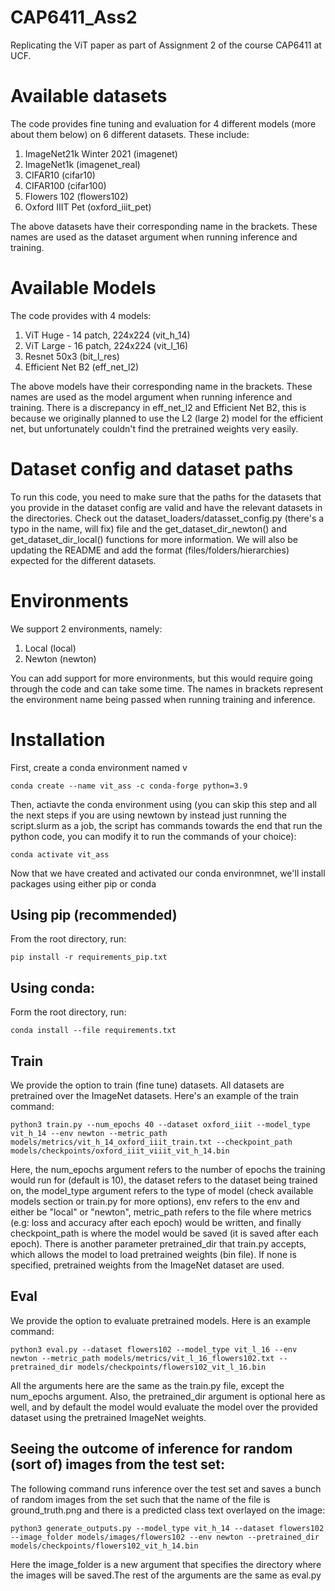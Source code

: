 # CAP6411_Ass2
Replicating the ViT paper as part of Assignment 2 of the course CAP6411 at UCF.

# Available datasets
The code provides fine tuning and evaluation for 4 different models (more about them below) on 6 different datasets. These include:
1. ImageNet21k Winter 2021 (imagenet)
2. ImageNet1k (imagenet_real)
3. CIFAR10 (cifar10)
4. CIFAR100 (cifar100)
5. Flowers 102 (flowers102)
6. Oxford IIIT Pet (oxford_iiit_pet)

The above datasets have their corresponding name in the brackets. These names are used as the dataset argument when running inference and training.

# Available Models
The code provides with 4 models:
1. ViT Huge - 14 patch, 224x224 (vit_h_14)
2. ViT Large - 16 patch, 224x224 (vit_l_16)
3. Resnet 50x3 (bit_l_res)
4. Efficient Net B2 (eff_net_l2)

The above models have their corresponding name in the brackets. These names are used as the model argument when running inference and training. There is a discrepancy in eff_net_l2 and Efficient Net B2, this is because we originally planned to use the L2 (large 2) model for the efficient net, but unfortunately couldn't find the pretrained weights very easily.

# Dataset config and dataset paths
To run this code, you need to make sure that the paths for the datasets that you provide in the dataset config are valid and have the relevant datasets in the directories. Check out the dataset_loaders/datasset_config.py (there's a typo in the name, will fix) file and the get_dataset_dir_newton() and get_dataset_dir_local() functions for more information. We will also be updating the README and add the format (files/folders/hierarchies) expected for the different datasets.

# Environments
We support 2 environments, namely:
1. Local (local)
2. Newton (newton)

You can add support for more environments, but this would require going through the code and can take some time. The names in brackets represent the environment name being passed when running training and inference.

# Installation
First, create a conda environment named v
```
conda create --name vit_ass -c conda-forge python=3.9
```

Then, actiavte the conda environment using (you can skip this step and all the next steps if you are using newtown by instead just running the script.slurm as a job, the script has commands towards the end that run the python code, you can modify it to run the commands of your choice):

```
conda activate vit_ass
```


Now that we have created and activated our conda environmnet, we'll install packages using either pip or conda
## Using pip (recommended)
From the root directory, run:

```
pip install -r requirements_pip.txt
```


## Using conda:
Form the root directory, run:

```
conda install --file requirements.txt
```


## Train
We provide the option to train (fine tune) datasets. All datasets are pretrained over the ImageNet datasets. Here's an example of the train command:

```
python3 train.py --num_epochs 40 --dataset oxford_iiit --model_type vit_h_14 --env newton --metric_path models/metrics/vit_h_14_oxford_iiit_train.txt --checkpoint_path models/checkpoints/oxford_iiit_viiit_vit_h_14.bin
```

Here, the num_epochs argument refers to the number of epochs the training would run for (default is 10), the dataset refers to the dataset being trained on, the model_type argument refers to the type of model (check available models section or train.py for more options), env refers to the env and either be "local" or "newton", metric_path refers to the file where metrics (e.g: loss and accuracy after each epoch) would be written, and finally checkpoint_path is where the model would be saved (it is saved after each epoch). There is another parameter pretrained_dir that train.py accepts, which allows the model to load pretrained weights (bin file). If none is specified, pretrained weights from the ImageNet dataset are used.

## Eval
We provide the option to evaluate pretrained models. Here is an example command:

```
python3 eval.py --dataset flowers102 --model_type vit_l_16 --env newton --metric_path models/metrics/vit_l_16_flowers102.txt --pretrained_dir models/checkpoints/flowers102_vit_l_16.bin
```

All the arguments here are the same as the train.py file, except the num_epochs argument. Also, the pretrained_dir argument is optional here as well, and by default the model would evaluate the model over the provided dataset using the pretrained ImageNet weights.

## Seeing the outcome of inference for random (sort of) images from the test set:
The following command runs inference over the test set and saves a bunch of random images from the set such that the name of the file is ground_truth.png and there is a predicted class text overlayed on the image:

```
python3 generate_outputs.py --model_type vit_h_14 --dataset flowers102 --image_folder models/images/flowers102 --env newton --pretrained_dir models/checkpoints/flowers102_vit_h_14.bin
```

Here the image_folder is a new argument that specifies the directory where the images will be saved.The rest of the arguments are the same as eval.py
